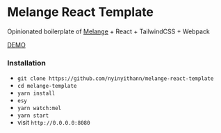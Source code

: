 # Melange React Template 

Opinionated boilerplate of [Melange](https://github.com/melange-re/melange) + React + TailwindCSS + Webpack

[DEMO](https://melange-react-template.vercel.app/)

### Installation

- `git clone https://github.com/nyinyithann/melange-react-template`
- `cd melange-template`
- `yarn install`
- `esy`
- `yarn watch:mel`
- `yarn start`
- visit `http://0.0.0.0:8080`

